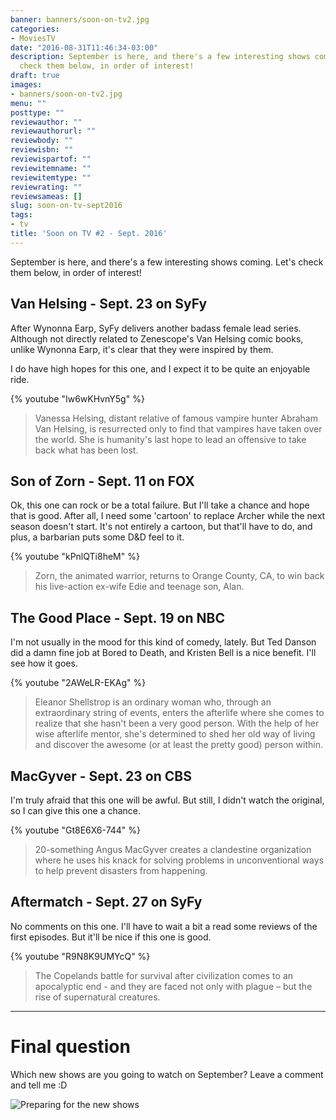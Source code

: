 ```yaml
---
banner: banners/soon-on-tv2.jpg
categories:
- MoviesTV
date: "2016-08-31T11:46:34-03:00"
description: September is here, and there's a few interesting shows coming. Let's
  check them below, in order of interest!
draft: true
images:
- banners/soon-on-tv2.jpg
menu: ""
posttype: ""
reviewauthor: ""
reviewauthorurl: ""
reviewbody: ""
reviewisbn: ""
reviewispartof: ""
reviewitemname: ""
reviewitemtype: ""
reviewrating: ""
reviewsameas: []
slug: soon-on-tv-sept2016
tags:
- tv
title: 'Soon on TV #2 - Sept. 2016'
---
```


September is here, and there's a few interesting shows coming. Let's check them below, in order of interest!

<!--more-->

## Van Helsing - Sept. 23 on SyFy

After Wynonna Earp, SyFy delivers another badass female lead series. 
Although not directly related to Zenescope's Van Helsing comic books, unlike Wynonna Earp, 
it's clear that they were inspired by them.

I do have high hopes for this one, and I expect it to be quite an enjoyable ride.

{% youtube "Iw6wKHvnY5g" %}

> Vanessa Helsing, distant relative of famous vampire hunter Abraham Van Helsing, 
is resurrected only to find that vampires have taken over the world. 
She is humanity's last hope to lead an offensive to take back what has been lost.

## Son of Zorn - Sept. 11 on FOX

Ok, this one can rock or be a total failure. But I'll take a chance and hope that is good. 
After all, I need some 'cartoon' to replace Archer while the next season doesn't start. 
It's not entirely a cartoon, but that'll have to do, and plus, a barbarian puts some D&D feel to it.

{% youtube "kPnlQTi8heM" %}

> Zorn, the animated warrior, returns to Orange County, CA, to win back his live-action ex-wife Edie and teenage son, Alan.

## The Good Place - Sept. 19 on NBC

I'm not usually in the mood for this kind of comedy, lately. But Ted Danson did a damn fine job at Bored to Death, 
and Kristen Bell is a nice benefit. I'll see how it goes.

{% youtube "2AWeLR-EKAg" %}

> Eleanor Shellstrop is an ordinary woman who, through an extraordinary string of events, 
enters the afterlife where she comes to realize that she hasn't been a very good person. 
With the help of her wise afterlife mentor, 
she's determined to shed her old way of living and discover the awesome (or at least the pretty good) person within.	

## MacGyver - Sept. 23 on CBS

I'm truly afraid that this one will be awful. But still, I didn't watch the original, so I can give this one a chance.

{% youtube "Gt8E6X6-744" %}

> 20-something Angus MacGyver creates a clandestine organization where he uses his knack for solving problems 
in unconventional ways to help prevent disasters from happening.

## Aftermatch - Sept. 27 on SyFy

No comments on this one. I'll have to wait a bit a read some reviews of the first episodes. But it'll be nice if this one is good.

{% youtube "R9N8K9UMYcQ" %}

> The Copelands battle for survival after civilization comes to an apocalyptic end - 
and they are faced not only with plague – but the rise of supernatural creatures.

***

# Final question

Which new shows are you going to watch on September? Leave a comment and tell me :D

![Preparing for the new shows](http://i.giphy.com/3oEjHSlyylh9D6upSU.gif)
